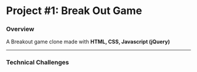 # Project #1: Break Out Game

### Overview
A Breakout game clone made with **HTML, CSS, Javascript (jQuery)**

---
### Technical Challenges







